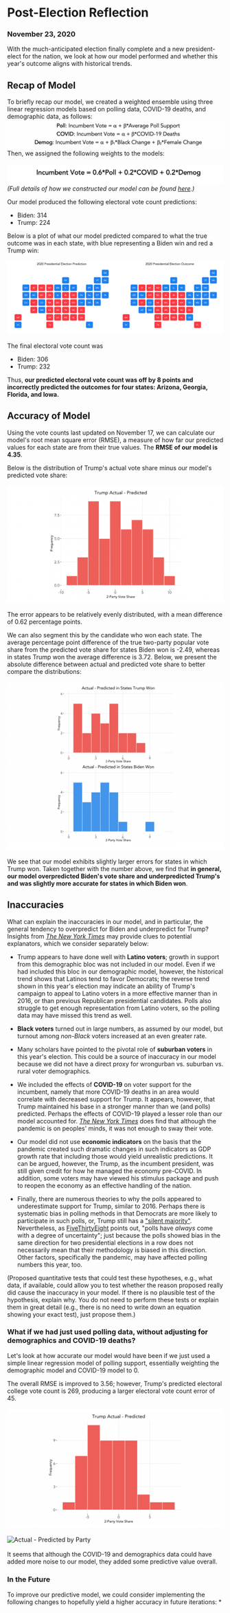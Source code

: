 # Post-Election Reflection
### November 23, 2020

With the much-anticipated election finally complete and a new president-elect for the nation, we look at how our model performed and whether this year's outcome aligns with historical trends.

## Recap of Model

To briefly recap our model, we created a weighted ensemble using three linear regression models based on polling data, COVID-19 deaths, and demographic data, as follows:
<br/>
![Model Equations](../figures/model_eqs.png)
<br/>
Then, we assigned the following weights to the models:
<br/>
<br/>
![Model Equations](../figures/model_eq.png)
*(Full details of how we constructed our model can be found [here](https://ahu6.github.io/electionanalytics/posts/11_01.html).)*

Our model produced the following electoral vote count predictions:
* Biden: 314
* Trump: 224

Below is a plot of what our model predicted compared to what the true outcome was in each state, with blue representing a Biden win and red a Trump win:
<br/>
<br/>
![Prediction vs. Outcome Maps](../figures/prediction_outcome_maps.png)
<br/>
<br/>
The final electoral vote count was
* Biden: 306
* Trump: 232

Thus, **our predicted electoral vote count was off by 8 points and incorrectly predicted the outcomes for four states: Arizona, Georgia, Florida, and Iowa.**

## Accuracy of Model

Using the vote counts last updated on November 17, we can calculate our model's root mean square error (RMSE), a measure of how far our predicted values for each state are from their true values. The **RMSE of our model is 4.35**.

Below is the distribution of Trump's actual vote share minus our model's predicted vote share:
<br/>
<br/>
![Actual - Predicted](../figures/actual_predicted.png)
<br/>
<br/>
The error appears to be relatively evenly distributed, with a mean difference of 0.62 percentage points.

We can also segment this by the candidate who won each state. The average percentage point difference of the true two-party popular vote share from the predicted vote share for states Biden won is -2.49, whereas in states Trump won the average difference is 3.72. Below, we present the absolute difference between actual and predicted vote share to better compare the distributions:
<br/>
<br/>
![Actual - Predicted by Party](../figures/actual_predicted_party.png)
<br/>
<br/>
We see that our model exhibits slightly larger errors for states in which Trump won. Taken together with the number above, we find that **in general, our model overpredicted Biden's vote share and underpredicted Trump's and was slightly more accurate for states in which Biden won**.

## Inaccuracies
What can explain the inaccuracies in our model, and in particular, the general tendency to overpredict for Biden and underpredict for Trump? Insights from [*The New York Times*](https://www.nytimes.com/2020/11/10/podcasts/the-daily/election-polls-biden-trump.html?) may provide clues to potential explanators, which we consider separately below:

* Trump appears to have done well with **Latino voters**; growth in support from this demographic bloc was not included in our model. Even if we had included this bloc in our demographic model, however, the historical trend shows that Latinos tend to favor Democrats; the reverse trend shown in this year's election may indicate an ability of Trump's campaign to appeal to Latino voters in a more effective manner than in 2016, or than previous Republican presidential candidates. Polls also struggle to get enough representation from Latino voters, so the polling data may have missed this trend as well.

* **Black voters** turned out in large numbers, as assumed by our model, but turnout among *non-Black* voters increased at an even greater rate.

* Many scholars have pointed to the pivotal role of **suburban voters** in this year's election. This could be a source of inaccuracy in our model because we did not have a direct proxy for wrongurban vs. suburban vs. rural voter demographics. 

* We included the effects of **COVID-19** on voter support for the incumbent, namely that more COVID-19 deaths in an area would correlate with decreased support for Trump. It appears, however, that Trump maintained his base in a stronger manner than we (and polls) predicted. Perhaps the effects of COVID-19 played a lesser role than our model accounted for. [*The New York Times*](https://www.nytimes.com/2020/11/04/us/politics/poll-results.html?searchResultPosition=3) does find that although the pandemic is on peoples' minds, it was not enough to sway their vote.

* Our model did not use **economic indicators** on the basis that the pandemic created such dramatic changes in such indicators as GDP growth rate that including those would yield unrealistic predictions. It can be argued, however, the Trump, as the incumbent president, was still given credit for how he managed the economy pre-COVID. In addition, some voters may have viewed his stimulus package and push to reopen the economy as an effective handling of the nation.

* Finally, there are numerous theories to why the polls appeared to underestimate support for Trump, similar to 2016. Perhaps there is systematic bias in polling methods in that Democrats are more likely to participate in such polls, or, Trump still has a ["silent majority"](https://www.nytimes.com/2020/11/04/us/politics/poll-results.html?searchResultPosition=3). Nevertheless, as [FiveThirtyEight](https://fivethirtyeight.com/features/the-polls-werent-great-but-thats-pretty-normal/) points out, "polls have *always* come with a degree of uncertainty"; just because the polls showed bias in the same direction for two presidential elections in a row does not necessarily mean that their methodology is biased in this direction. Other factors, specifically the pandemic, may have affected polling numbers this year, too.


(Proposed quantitative tests that could test these hypotheses, e.g., what data, if available, could allow you to test whether the reason proposed really did cause the inaccuracy in your model.  If there is no plausible test of the hypothesis, explain why.  You do not need to perform these tests or explain them in great detail (e.g., there is no need to write down an equation showing your exact test), just propose them.)

### What if we had just used polling data, without adjusting for demographics and COVID-19 deaths?
Let's look at how accurate our model would have been if we just used a simple linear regression model of polling support, essentially weighting the demographic model and COVID-19 model to 0.

The overall RMSE is improved to 3.56; however, Trump's predicted electoral college vote count is 269, producing a larger electoral vote count error of 45.
<br/>
<br/>
![Actual - Predicted](../figures/actual_predicted1.png)
<br/>
<br/>
![Actual - Predicted by Party](../figures/actual_predicted_party1.png)
<br/>
<br/>
It seems that although the COVID-19 and demographics data could have added more noise to our model, they added some predictive value overall.


### In the Future

To improve our predictive model, we could consider implementing the following changes to hopefully yield a higher accuracy in future iterations:
* 

